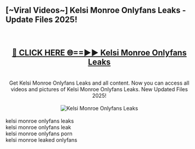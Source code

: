 <h2>[~Viral Videos~] Kelsi Monroe Onlyfans Leaks - Update Files 2025!</h2>
<br>
<div align="center">
<h2><a href="https://betterlinks.top/A2PfLJ" rel="nofollow">🔴 CLICK HERE 🌐==►► Kelsi Monroe Onlyfans Leaks</a></h2>
<br>
Get Kelsi Monroe Onlyfans Leaks and all content. Now you can access all videos and pictures of Kelsi Monroe Onlyfans Leaks. New Updated Files 2025!
<br>
<br>
<a href="https://betterlinks.top/A2PfLJ" rel="nofollow" data-target="animated-image.originalLink"><img src="https://i.ibb.co.com/WyWwxjT/player-gif2.gif" alt="Kelsi Monroe Onlyfans Leaks" style="max-width: 100%; display: inline-block;" data-target="animated-image.originalImage"></a>
</div>
<br>
kelsi monroe onlyfans leaks<br>
kelsi monroe onlyfans leak<br>
kelsi monroe onlyfans porn<br>
kelsi monroe leaked onlyfans